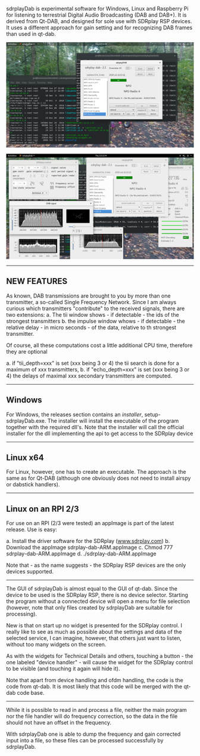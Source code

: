 
sdrplayDab is experimental software for Windows, Linux and Raspberry Pi for listening to terrestrial Digital Audio Broadcasting (DAB and DAB+).
It is derived from Qt-DAB, and designed for sole use with SDRplay RSP
devices. It uses a different approach for gain setting and
for recognizing DAB frames than used in qt-dab. 

![sdrplayDab](/sdrplay-picture-1.png?raw=true)

![sdrplayDab](/sdrplay-picture-2.png?raw=true)



----------------------------------------------------------------------------
NEW FEATURES
----------------------------------------------------------------------------

As known, DAB transmissions are brought to you by more than one transmitter,
a so-called Single Frequency Network.
Since I am always curious which transmitters "contribute" to the
received signals, there are two extensions:
a. The tii window shows - if detectable - the ids of the strongest transmitters
b. the impulse window whows - if detectable - the relative delay - in micro seconds - of the data, relative to th strongest transmitter.

Of course, all these computations cost a little additional CPU time,
therefore they are optional

a. if "tii_depth=xxx" is set (xxx being 3 or 4) the tii search is done for a maximum of xxx transmitters,
b. if "echo_depth=xxx" is set (xxx being 3 or 4) the delays of maximal xxx secondary
transmitters are computed.

-----------------------------------------------------------------------------
Windows
------------------------------------------------------------------------------

For Windows, the releases section contains an *installer*, setup-sdrplayDab.exe.
The installer will install the executable of the program together with the required
dll's. Note that the installer will call the official installer for the dll implementing
the api to get access to the SDRplay device

------------------------------------------------------------------------------------
Linux x64
------------------------------------------------------------------------------------

For Linux, however, one has to create an executable. The approach is the same as for Qt-DAB
(although one obviously does not need to install airspy or dabstick handlers).

----------------------------------------------------------------------------------------
Linux on an RPI 2/3
----------------------------------------------------------------------------------------

For use on an RPI (2/3 were tested) an appImage is part of the latest release.
Use is easy:

  a. Install the driver software for the SDRplay (www.sdrplay.com)
  b. Download the appImage sdrplay-dab-ARM.appImage
  c. Chmod 777 sdrplay-dab-ARM.appImage
  d. ./sdrplay-dab-ARM.appImage
  
  Note that - as the name suggests - the SDRplay RSP devices are the only devices supported.

------------------------------------------------------------------------------

The GUI of sdrplayDab is almost equal to the GUI of qt-dab.
Since the device to be used is the SDRplay RSP, there
is no device selector. Starting the program without a connected device
will open a menu for file selection (however, note that only files
created by sdrplayDab are suitable for processing).

New is that on start up no widget is presented for the SDRplay control.
I really like to see as much as possible about the settings 
and data of the selected service, I can imagine, however, that others just
want to listen, without too many widgets on the screen.

As with the widgets for Technical Details and others, touching a button -
the one labeled "device handler" - will cause the widget for the SDRplay
control to be visible (and touching it again will hide it).

Note that apart from device handling and ofdm handling, the code
is the code from qt-dab. It is most likely that this code will
be merged with the qt-dab code base.


--------------------------------------------------------------------------

While it is possible to read in and process a file, neither the
main program nor the file handler will do frequency correction,
so the data in the file should not have an offset in the frequency.

With sdrplayDab one is able to dump the frequency and gain corrected input
into a file, so these files can be processed successfully by sdrplayDab.


